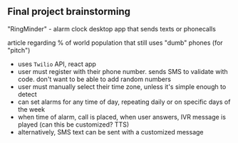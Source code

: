 ## Final project brainstorming

"RingMinder" - alarm clock desktop app that sends texts or phonecalls

article regarding % of world population that still uses "dumb" phones (for "pitch")

- uses `Twilio` API, react app
- user must register with their phone number. sends SMS to validate with code. don't want to be able to add random numbers
- user must manually select their time zone, unless it's simple enough to detect
- can set alarms for any time of day, repeating daily or on specific days of the week
- when time of alarm, call is placed, when user answers, IVR message is played (can this be customized? TTS)
- alternatively, SMS text can be sent with a customized message